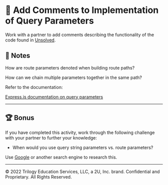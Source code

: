# 📐 Add Comments to Implementation of Query Parameters

Work with a partner to add comments describing the functionality of the code found in [Unsolved](Unsolved/server.js).

## 📝 Notes

How are route parameters denoted when building route paths?

How can we chain multiple parameters together in the same path? 

Refer to the documentation: 

[Express.js documentation on query parameters](http://expressjs.com/en/guide/routing.html#route-paths)

---

## 🏆 Bonus

If you have completed this activity, work through the following challenge with your partner to further your knowledge:

* When would you use query string parameters vs. route parameters?

Use [Google](https://www.google.com) or another search engine to research this.

---
© 2022 Trilogy Education Services, LLC, a 2U, Inc. brand. Confidential and Proprietary. All Rights Reserved.
